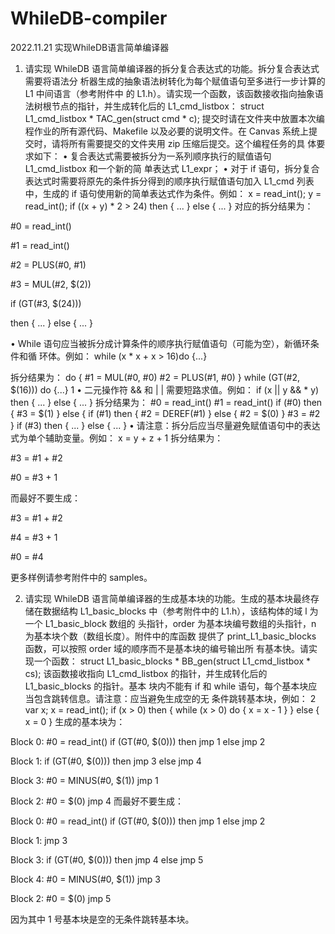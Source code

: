 # WhileDB-compiler
2022.11.21 实现WhileDB语言简单编译器
1. 请实现 WhileDB 语言简单编译器的拆分复合表达式的功能。拆分复合表达式需要将语法分
析器生成的抽象语法树转化为每个赋值语句至多进行一步计算的 L1 中间语言（参考附件中
的 L1.h）。请实现一个函数，该函数接收指向抽象语法树根节点的指针，并生成转化后的
L1_cmd_listbox：
struct L1_cmd_listbox * TAC_gen(struct cmd * c);
提交时请在文件夹中放置本次编程作业的所有源代码、Makefile 以及必要的说明文件。在
Canvas 系统上提交时，请将所有需要提交的文件夹用 zip 压缩后提交。这个编程任务的具
体要求如下：
• 复合表达式需要被拆分为一系列顺序执行的赋值语句 L1_cmd_listbox 和一个新的简
单表达式 L1_expr；
• 对于 if 语句，拆分复合表达式时需要将原先的条件拆分得到的顺序执行赋值语句加入
L1_cmd 列表中，生成的 if 语句使用新的简单表达式作为条件。例如：
x = read_int();
y = read_int();
if ((x + y) * 2 > 24)
then { ... } else { ... }
对应的拆分结果为：

#0 = read_int()

#1 = read_int()

#2 = PLUS(#0, #1)

#3 = MUL(#2, $(2))

if (GT(#3, $(24)))

then { ... } else { ... }

• While 语句应当被拆分成计算条件的顺序执行赋值语句（可能为空），新循环条件和循
环体。例如：
while (x * x + x > 16)do {...}

拆分结果为：
do
{
#1 = MUL(#0, #0)
#2 = PLUS(#1, #0)
}
while (GT(#2, $(16))) do
{...}
1
• 二元操作符 && 和 | | 需要短路求值。例如：
if (x || y && * y) then { ... } else { ... }
拆分结果为：
#0 = read_int()
#1 = read_int()
if (#0) then {
#3 = $(1)
}
else {
if (#1)
then { #2 = DEREF(#1) }
else { #2 = $(0) }
#3 = #2
}
if (#3)
then { ... } else { ... }
• 请注意：拆分后应当尽量避免赋值语句中的表达式为单个辅助变量。例如：
x = y + z + 1
拆分结果为：

#3 = #1 + #2

#0 = #3 + 1

而最好不要生成：

#3 = #1 + #2

#4 = #3 + 1

#0 = #4

更多样例请参考附件中的 samples。

2. 请实现 WhileDB 语言简单编译器的生成基本块的功能。生成的基本块最终存储在数据结构
L1_basic_blocks 中（参考附件中的 L1.h），该结构体的域 l 为一个 L1_basic_block 数组的
头指针，order 为基本块编号数组的头指针，n 为基本块个数（数组长度）。附件中的库函数
提供了 print_L1_basic_blocks 函数，可以按照 order 域的顺序而不是基本块的编号输出所
有基本快。请实现一个函数：
struct L1_basic_blocks * BB_gen(struct L1_cmd_listbox * cs);
该函数接收指向 L1_cmd_listbox 的指针，并生成转化后的 L1_basic_blocks 的指针。基本
块内不能有 if 和 while 语句，每个基本块应当包含跳转信息。请注意：应当避免生成空的无
条件跳转基本块，例如：
2
var x;
x = read_int();
if (x > 0)
then {
while (x > 0) do {
x = x - 1
}
}
else {
x = 0
}
生成的基本块为：

Block 0:
#0 = read_int()
if (GT(#0, $(0))) then jmp 1 else jmp 2

Block 1:
if (GT(#0, $(0))) then jmp 3 else jmp 4

Block 3:
#0 = MINUS(#0, $(1))
jmp 1

Block 2:
#0 = $(0)
jmp 4
而最好不要生成：

Block 0:
#0 = read_int()
if (GT(#0, $(0))) then jmp 1 else jmp 2

Block 1:
jmp 3

Block 3:
if (GT(#0, $(0))) then jmp 4 else jmp 5

Block 4:
#0 = MINUS(#0, $(1))
jmp 3

Block 2:
#0 = $(0)
jmp 5

因为其中 1 号基本块是空的无条件跳转基本块。
